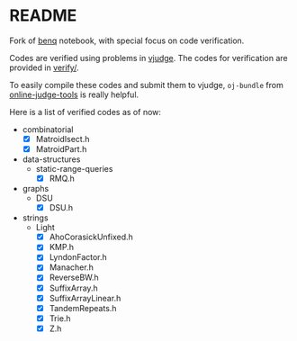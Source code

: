 # README

Fork of [benq](https://github.com/bqi343/cp-notebook) notebook, with special focus on code verification.

Codes are verified using problems in [vjudge](https://vjudge.net/). The codes for verification are provided in [verify/](https://github.com/Gotheru/cp-notebook/tree/master/Implementations/verify).

To easily compile these codes and submit them to vjudge, ```oj-bundle``` from [online-judge-tools](https://github.com/online-judge-tools/verification-helper) is really helpful.

Here is a list of verified codes as of now:

- combinatorial
    - [x] MatroidIsect.h
    - [x] MatroidPart.h
- data-structures
    - static-range-queries
        - [x] RMQ.h
- graphs
    - DSU
        - [x] DSU.h
- strings
    - Light
        - [x] AhoCorasickUnfixed.h
        - [x] KMP.h
        - [x] LyndonFactor.h
        - [x] Manacher.h
        - [x] ReverseBW.h
        - [x] SuffixArray.h
        - [x] SuffixArrayLinear.h
        - [x] TandemRepeats.h
        - [x] Trie.h
        - [x] Z.h